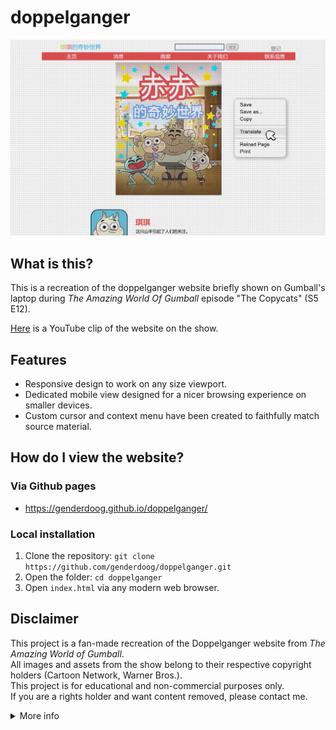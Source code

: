 # doppelganger 

![Website Screenshot](./assets/readme.md/screenshot1.png)

## What is this?
This is a recreation of the doppelganger website briefly shown on Gumball's laptop during *The Amazing World Of Gumball* episode "The Copycats" (S5 E12).

[Here](https://www.youtube.com/watch?v=uLxBYzEjeZA&t=13s) is a YouTube clip of the website on the show. 

## Features
- Responsive design to work on any size viewport.
- Dedicated mobile view designed for a nicer browsing experience on smaller devices.
- Custom cursor and context menu have been created to faithfully match source material.

## How do I view the website?

### Via Github pages
- https://genderdoog.github.io/doppelganger/

### Local installation
1. Clone the repository: `git clone https://github.com/genderdoog/doppelganger.git` 
2. Open the folder: `cd doppelganger`
3. Open `index.html` via any modern web browser.

## Disclaimer  
This project is a fan-made recreation of the Doppelganger website from *The Amazing World of Gumball*.  
All images and assets from the show belong to their respective copyright holders (Cartoon Network, Warner Bros.).  
This project is for educational and non-commercial purposes only.  
If you are a rights holder and want content removed, please contact me.

<details>
  <summary>More info</summary>

  ## Why did you make this?
  For fun.

  This project also serves as a way for me to learn Git and practise my web development skills.

  ## Credits
  - The talent behind *The Amazing World Of Gumball* for the inspiration, assets and TV series. 
  - genderdoog for the website (HTML and CSS).
  - GPT-4o for generating all the Javascript code, and helping out with the HTML and CSS.

  ## Programs used during development
  - [GIMP](https://www.gimp.org/)
  - [Google Translate](https://translate.google.com/)
  - [Notepad++](https://notepad-plus-plus.org/)
  - [Brave Browser](https://brave.com/)
  - Git/Github
</details>
